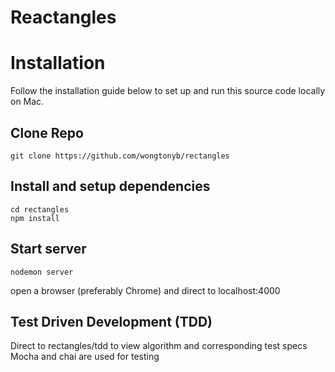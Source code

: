 # Reactangles

# Installation

Follow the installation guide below to set up and run this source code locally on Mac.

## Clone Repo

```
git clone https://github.com/wongtonyb/rectangles
```

## Install and setup dependencies

```
cd rectangles
npm install
```

## Start server

```
nodemon server
```

open a browser (preferably Chrome) and direct to localhost:4000

## Test Driven Development (TDD)

Direct to rectangles/tdd to view algorithm and corresponding test specs
Mocha and chai are used for testing
